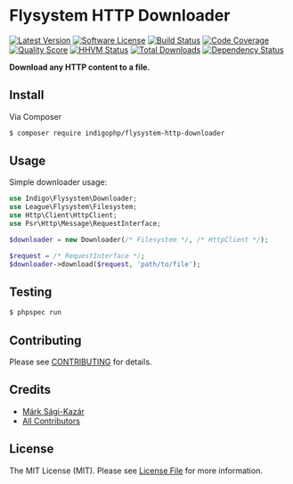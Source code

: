 # Flysystem HTTP Downloader

[![Latest Version](https://img.shields.io/github/release/indigophp/flysystem-http-downloader.svg?style=flat-square)](https://github.com/indigophp/flysystem-http-downloader/releases)
[![Software License](https://img.shields.io/badge/license-MIT-brightgreen.svg?style=flat-square)](LICENSE)
[![Build Status](https://img.shields.io/travis/indigophp/flysystem-http-downloader.svg?style=flat-square)](https://travis-ci.org/indigophp/flysystem-http-downloader)
[![Code Coverage](https://img.shields.io/scrutinizer/coverage/g/indigophp/flysystem-http-downloader.svg?style=flat-square)](https://scrutinizer-ci.com/g/indigophp/flysystem-http-downloader)
[![Quality Score](https://img.shields.io/scrutinizer/g/indigophp/flysystem-http-downloader.svg?style=flat-square)](https://scrutinizer-ci.com/g/indigophp/flysystem-http-downloader)
[![HHVM Status](https://img.shields.io/hhvm/indigophp/flysystem-http-downloader.svg?style=flat-square)](http://hhvm.h4cc.de/package/indigophp/flysystem-http-downloader)
[![Total Downloads](https://img.shields.io/packagist/dt/indigophp/flysystem-http-downloader.svg?style=flat-square)](https://packagist.org/packages/indigophp/flysystem-http-downloader)
[![Dependency Status](https://img.shields.io/versioneye/d/php/indigophp:flysystem-http-downloader.svg?style=flat-square)](https://www.versioneye.com/php/indigophp:flysystem-http-downloader)

**Download any HTTP content to a file.**


## Install

Via Composer

``` bash
$ composer require indigophp/flysystem-http-downloader
```


## Usage

Simple downloader usage:

``` php
use Indigo\Flysystem\Downloader;
use League\Flysystem\Filesystem;
use Http\Client\HttpClient;
use Psr\Http\Message\RequestInterface;

$downloader = new Downloader(/* Filesystem */, /* HttpClient */);

$request = /* RequestInterface */;
$downloader->download($request, 'path/to/file');
```


## Testing

``` bash
$ phpspec run
```


## Contributing

Please see [CONTRIBUTING](CONTRIBUTING.md) for details.


## Credits

- [Márk Sági-Kazár](https://github.com/sagikazarmark)
- [All Contributors](https://github.com/indigophp/flysystem-http-downloader/contributors)


## License

The MIT License (MIT). Please see [License File](LICENSE) for more information.
